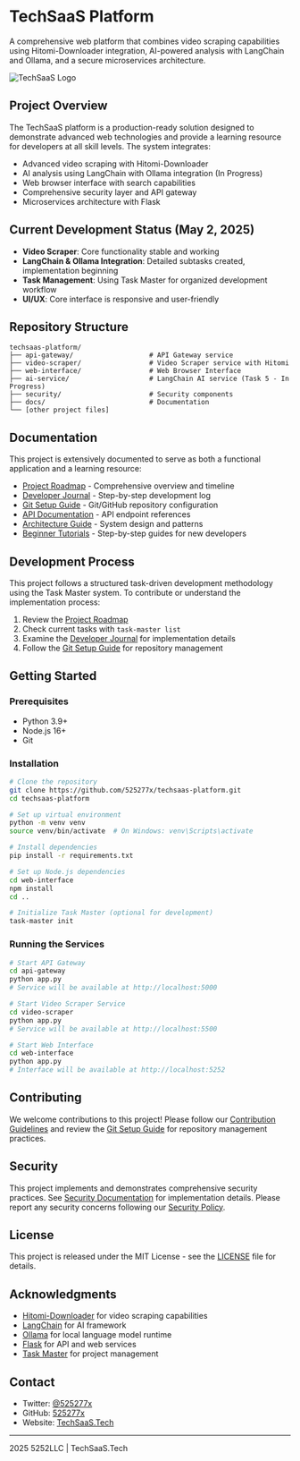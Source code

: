 # TechSaaS Platform

A comprehensive web platform that combines video scraping capabilities using Hitomi-Downloader integration, AI-powered analysis with LangChain and Ollama, and a secure microservices architecture.

![TechSaaS Logo](https://placeholder-for-techsaas-logo.com)

## Project Overview

The TechSaaS platform is a production-ready solution designed to demonstrate advanced web technologies and provide a learning resource for developers at all skill levels. The system integrates:

- Advanced video scraping with Hitomi-Downloader
- AI analysis using LangChain with Ollama integration (In Progress)
- Web browser interface with search capabilities
- Comprehensive security layer and API gateway
- Microservices architecture with Flask

## Current Development Status (May 2, 2025)

- **Video Scraper**: Core functionality stable and working
- **LangChain & Ollama Integration**: Detailed subtasks created, implementation beginning
- **Task Management**: Using Task Master for organized development workflow
- **UI/UX**: Core interface is responsive and user-friendly 

## Repository Structure

```
techsaas-platform/
├── api-gateway/                   # API Gateway service
├── video-scraper/                 # Video Scraper service with Hitomi
├── web-interface/                 # Web Browser Interface
├── ai-service/                    # LangChain AI service (Task 5 - In Progress)
├── security/                      # Security components
├── docs/                          # Documentation
└── [other project files]
```

## Documentation

This project is extensively documented to serve as both a functional application and a learning resource:

- [Project Roadmap](video-scraper/ROADMAP.md) - Comprehensive overview and timeline
- [Developer Journal](docs/journal/DEVELOPER_JOURNAL.md) - Step-by-step development log
- [Git Setup Guide](docs/GIT_SETUP.md) - Git/GitHub repository configuration
- [API Documentation](docs/api/) - API endpoint references
- [Architecture Guide](docs/architecture/) - System design and patterns
- [Beginner Tutorials](docs/beginners/) - Step-by-step guides for new developers

## Development Process

This project follows a structured task-driven development methodology using the Task Master system. To contribute or understand the implementation process:

1. Review the [Project Roadmap](video-scraper/ROADMAP.md)
2. Check current tasks with `task-master list`
3. Examine the [Developer Journal](docs/journal/DEVELOPER_JOURNAL.md) for implementation details
4. Follow the [Git Setup Guide](docs/GIT_SETUP.md) for repository management

## Getting Started

### Prerequisites

- Python 3.9+
- Node.js 16+
- Git

### Installation

```bash
# Clone the repository
git clone https://github.com/525277x/techsaas-platform.git
cd techsaas-platform

# Set up virtual environment
python -m venv venv
source venv/bin/activate  # On Windows: venv\Scripts\activate

# Install dependencies
pip install -r requirements.txt

# Set up Node.js dependencies
cd web-interface
npm install
cd ..

# Initialize Task Master (optional for development)
task-master init
```

### Running the Services

```bash
# Start API Gateway
cd api-gateway
python app.py
# Service will be available at http://localhost:5000

# Start Video Scraper Service
cd video-scraper
python app.py
# Service will be available at http://localhost:5500

# Start Web Interface
cd web-interface
python app.py
# Interface will be available at http://localhost:5252
```

## Contributing

We welcome contributions to this project! Please follow our [Contribution Guidelines](docs/CONTRIBUTING.md) and review the [Git Setup Guide](docs/GIT_SETUP.md) for repository management practices.

## Security

This project implements and demonstrates comprehensive security practices. See [Security Documentation](docs/security/) for implementation details. Please report any security concerns following our [Security Policy](SECURITY.md).

## License

This project is released under the MIT License - see the [LICENSE](LICENSE) file for details.

## Acknowledgments

- [Hitomi-Downloader](https://github.com/KurtBestor/Hitomi-Downloader) for video scraping capabilities
- [LangChain](https://github.com/langchain-ai/langchain) for AI framework
- [Ollama](https://github.com/ollama/ollama) for local language model runtime
- [Flask](https://flask.palletsprojects.com/) for API and web services
- [Task Master](https://github.com/eyaltoledano/claude-task-master) for project management

## Contact

- Twitter: [@525277x](https://twitter.com/525277x)
- GitHub: [525277x](https://github.com/525277x)
- Website: [TechSaaS.Tech](https://techsaas.tech)

---

 2025 5252LLC | TechSaaS.Tech
